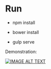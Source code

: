 # Run
- npm install

- bower install

- gulp serve


Demonstration:

[![IMAGE ALT TEXT](http://img.youtube.com/vi/kDpnOt6UE_Q/0.jpg)](http://www.youtube.com/watch?v=kDpnOt6UE_Q "Video Title")
